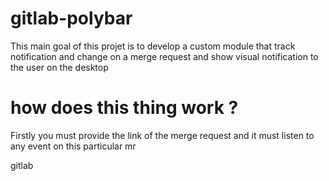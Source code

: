 # gitlab-polybar
This main goal of this projet is to develop a custom module that track notification and change on a merge request and show visual notification to the user on the desktop

# how does this thing work ? 
Firstly you must provide the link of the merge request and it must listen to any event on this particular mr 

gitlab
